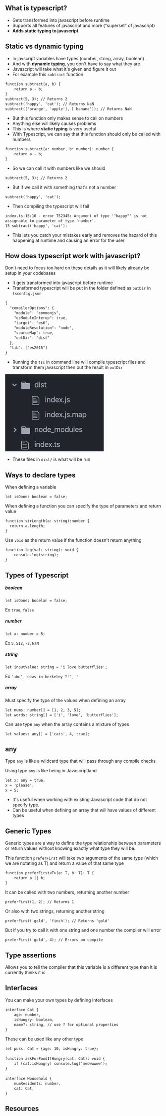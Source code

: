 ## What is typescript?
- Gets transformed into javascript before runtime
- Supports all features of javascript and more ("superset" of javascript)
- **Adds static typing to javascript**

## Static vs dynamic typing
- In javscript variables have types (number, string, array, boolean)
- And with **dynamic typing**, you don't have to say what they are
- Javascript will take what it's given and figure it out
- For example this `subtract` function
```
function subtract(a, b) {
    return a - b;
}
subtract(5, 3); // Returns 2
subtract('happy', 'cat'); // Returns NaN
subtract(['orange', 'apple'], ['banana']); // Returns NaN
```
- But this function only makes sense to call on numbers
- Anything else will likely causes problems
- This is where **static typing** is very useful
- With Typescript, we can say that this function should only be called with numbers
```
function subtract(a: number, b: number): number {
    return a - b;
}
```
- So we can call it with numbers like we should
```
subtract(5, 3); // Returns 2
```
- But if we call it with something that's not a number
```
subtract('happy', 'cat');
```
- Then compiling the typescript will fail
```
index.ts:15:10 - error TS2345: Argument of type '"happy"' is not assignable to parameter of type 'number'.
15 subtract('happy', 'cat');
```
- This lets you catch your mistakes early and removes the hazard of this happening at runtime and causing an error for the user

## How does typescript work with javascript?
Don't need to focus too hard on these details as it will likely already be setup in your codebases
- It gets transformed into javascript before runtime
- Transformed typescript will be put in the folder defined as `outDir` in `tsconfig.json`
```
{
  "compilerOptions": {
    "module": "commonjs",
    "esModuleInterop": true,
    "target": "es6",
    "moduleResolution": "node",
    "sourceMap": true,
    "outDir": "dist"
  },
  "lib": ["es2015"]
}
```
- Running the `tsc` in command line will compile typescript files and transform them javascript then put the result in `outDir`

![Dist dir](./resources/dist-dir.png)
- These files in `dist/` is what will be run

## Ways to declare types
When defining a variable
```
let isDone: boolean = false;
```

When defining a function you can specify the type of parameters and return value
```
function strLength(a: string):number {
  return a.length;
}
```

Use `void` as the return value if the function doesn't return anything
```
function log(val: string): void {
    console.log(string);
}
```

## Types of Typescript
##### boolean
```
let isDone: booelan = false;
```

Ex `true`, `false`

##### number
```
let x: number = 5;
```
Ex `5`, `512`, `-2`, `NaN`

##### string
```
let inputValue: string = 'i love butterflies';
```
Ex `'abc'`, `'cows in berkeley ?!'`, `''`

##### array
Must specify the type of the values when defining an array
```
let nums: number[] = [1, 2, 3, 5];
let words: string[] = ['i', 'love', 'butterflies'];
```
Can use type `any` when the array contains a mixture of types
```
let values: any[] = ['cats', 4, true];
```

## any
Type `any` is like a wildcard type that will pass through any compile checks

Using type `any` is like being in Javascriptland

```
let x: any = true;
x = 'please';
x = 5;
```

- It's useful when working with existing Javascript code that do not specify type.
- Can be useful when defining an array that will have values of different types

## Generic Types
Generic types are a way to define the type relationship between parameters or return values without knowing exactly what type they will be.

This function `preferFirst` will take two arguments of the same type (which we are notating as T) and return a value of that same type
```
function preferFirst<T>(a: T, b: T): T {
    return a || b;
}
```
It can be called with two numbers, returning another number
```
preferFirst(1, 2); // Returns 1
```
Or also with two strings, returning another string
```
preferFirst('gold', 'finch'); // Returns 'gold'
```
But if you try to call it with one string and one number the compiler will error
```
preferFirst('gold', 4); // Errors on compile
```

## Type assertions
Allows you to tell the compiler that this variable is a different type than it is currently thinks it is

## Interfaces
You can make your own types by defining Interfaces
```
interface Cat {
    age: number,
    isHungry: boolean,
    name?: string, // use ? for optional properties
}
```
These can be used like any other type
```
let puss: Cat = {age: 10, isHungry: true};

function askForFoodIfHungry(cat: Cat): void {
    if (cat.isHungry) console.log('meowwwww');
}

interface Household {
    numResidents: number,
    cat: Cat,
}
```

## Resources
